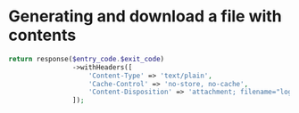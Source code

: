 # Generating and download a file with contents

```PHP
return response($entry_code.$exit_code)
                ->withHeaders([
                    'Content-Type' => 'text/plain',
                    'Cache-Control' => 'no-store, no-cache',
                    'Content-Disposition' => 'attachment; filename="logs.txt',
                ]);
```

